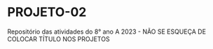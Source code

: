 # PROJETO-02
Repositório das atividades do 8° ano A 2023 - NÃO SE ESQUEÇA DE COLOCAR TÍTULO NOS PROJETOS
